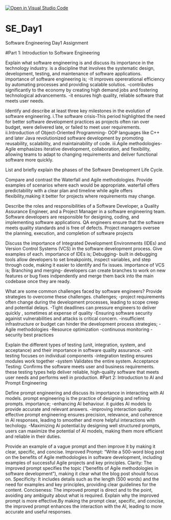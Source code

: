 [![Open in Visual Studio Code](https://classroom.github.com/assets/open-in-vscode-2e0aaae1b6195c2367325f4f02e2d04e9abb55f0b24a779b69b11b9e10269abc.svg)](https://classroom.github.com/online_ide?assignment_repo_id=15575670&assignment_repo_type=AssignmentRepo)
# SE_Day1
Software Engineering Day1 Assignment

#Part 1: Introduction to Software Engineering

Explain what software engineering is and discuss its importance in the technology industry.
is a discipline that involves the systematic design, development, testing, and maintenance of software applications.
importance of software engineering is; 
-It improves opererational efficiency by automating processes and providing scalable solutios.
-contributes significantly to the economy by creating high demand jobs and fostering technological advancements.
-it ensures high quality, reliable software that meets user needs.

Identify and describe at least three key milestones in the evolution of software engineering.
i.The software crisis-This period highlighted the need for better software development practices as projects often ran over budget, were delivered late, or failed to meet user requirements. 
ii.Introduction of Object-Oriented Programming- OOP languages like C++ and later Java revolutionized software development by promoting reusability, scalability, and maintainability of code.
iii.Agile methodologies-Agile emphasizes iterative development, collaboration, and flexibility, allowing teams to adapt to changing requirements and deliver functional software more quickly.

List and briefly explain the phases of the Software Development Life Cycle.


Compare and contrast the Waterfall and Agile methodologies. Provide examples of scenarios where each would be appropriate.
waterfall offers predictability with a clear plan and timeline while agile offers flexibility,making it better for projects where requirements may change.

Describe the roles and responsibilities of a Software Developer, a Quality Assurance Engineer, and a Project Manager in a software engineering team.
 Software developers are responsible for designing, coding, and implementing software applications.
 QA engineers ensure that the software meets quality standards and is free of defects.
 Project managers oversee the planning, execution, and completion of software projects

Discuss the importance of Integrated Development Environments (IDEs) and Version Control Systems (VCS) in the software development process. Give examples of each.
importance of IDEs is;
Debugging- built in debugging tools allow developers to set breakpoints, inspect variables, and step through code, making it easier to identify and fix issues.
importance of VCS is;
Branching and merging- developers can create branches to work on new features or bug fixes indpendently and merge them back into the main codebase once they are ready.

What are some common challenges faced by software engineers? Provide strategies to overcome these challenges.
challenges;
-project requirements often change during the development processes, leading to scope creep and potential delays.
-Tight deadlines can pressure engineers to deliver quickly , sometimes at expense of quality
-Ensuring software security againist vulnerabilities and attacks is critical concern.
-insufficient infrastructure or budget can hinder the development process
strategies;
-Agile methodologies
-Resource optimization
-continuous monitoring
-security best practices

Explain the different types of testing (unit, integration, system, and acceptance) and their importance in software quality assurance.
-unit testing focuses on individual components
-integration testing ensures modules work together
-system Validates the entire system.
Acceptance Testing: Confirms the software meets user and business requirements.
these testing types help deliver reliable, high-quality software that meets user needs and performs well in production.
#Part 2: Introduction to AI and Prompt Engineering


Define prompt engineering and discuss its importance in interacting with AI models.
prompt engineering is the practice of designing and refining prompts.
importance;
-enhancing AI behaviour. it guides AI models to provide accurate and relevant answers.
-improving interaction quality. effective prompt engineering ensures precision, relevance, and coherence in AI responses, leading to smoother and more helpful interactions with techology.
-Maximizing Ai potential.by designing well structured prompts, users can maximize the potential of AI models, making them more efficient and reliable in their duties.


Provide an example of a vague prompt and then improve it by making it clear, specific, and concise. 
Improved Prompt: “Write a 500-word blog post on the benefits of Agile methodologies in software development, including examples of successful Agile projects and key principles.
Clarity: The improved prompt specifies the topic (“benefits of Agile methodologies in software development”), making it clear what the blog post should focus on.
Specificity: It includes details such as the length (500 words) and the need for examples and key principles, providing clear guidelines for the content.
Conciseness: The improved prompt is direct and to the point, avoiding any ambiguity about what is required.
Explain why the improved prompt is more effective.By making the prompt clear, specific, and concise, the improved prompt enhances the interaction with the AI, leading to more accurate and useful responses.
